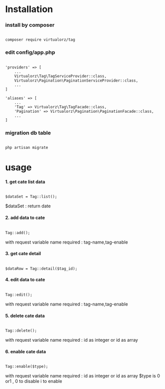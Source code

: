 # Installation #

### install by composer ###
<pre><code>
composer require virtualorz/tag
</code></pre>

### edit config/app.php ###
<pre><code>
'providers' => [
    ...
    Virtualorz\Tag\TagServiceProvider::class,
    Virtualorz\Pagination\PaginationServiceProvider::class,
    ...
]

'aliases' => [
    ...
    'Tag' => Virtualorz\Tag\TagFacade::class,
    'Pagination' => Virtualorz\Pagination\PaginationFacade::class,
    ...
]
</code></pre>

### migration db table ###
<pre><code>
php artisan migrate
</code></pre>

# usage #
#### 1. get cate list data ####
<pre><code>
$dataSet = Tag::list();
</code></pre>
$dataSet : return date

#### 2. add data to cate ####
<pre><code>
Tag::add();
</code></pre>
with request variable name required : tag-name,tag-enable

#### 3. get cate detail ####
<pre><code>
$dataRow = Tag::detail($tag_id);
</code></pre>

#### 4. edit data to cate ####
<pre><code>
Tag::edit();
</code></pre>
with request variable name required : tag-name,tag-enable

#### 5. delete cate data ####
<pre><code>
Tag::delete();
</code></pre>
with request variable name required : id as integer or id as array

#### 6. enable cate data ####
<pre><code>
Tag::enable($type);
</code></pre>
with request variable name required : id as integer or id as array
$type is 0 or1 , 0 to disable i to enable




